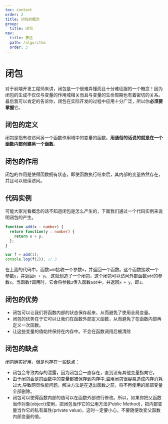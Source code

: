 ```yaml
---
toc: content
order: 2
title: 闭包的概念
group:
  title: 闭包
nav:
  title: 算法
  path: /algorithm
  order: 3
---
```


# 闭包

对于前端开发工程师来讲，闭包是一个很难弄懂而且十分难征服的一个概念！因为闭包的生成不仅仅与变量的作用域相关而且与变量的生命周期也有着密切的关系。最后我可以肯定的告诉你，闭包在实际开发的过程中应用十分广泛，所以你**必须要掌握**它。

## 闭包的定义

闭包是指有权访问另一个函数作用域中的变量的函数。**用通俗的话说的就是在一个函数内部创建另一个函数**。

## 闭包的作用

闭包的作用是使得函数拥有状态，即使函数执行结束后，其内部的变量依然存在，并且可以继续访问。

## 代码实例
可能大家光看概念的话不知道闭包是怎么产生的，下面我们通过一个代码实例来说明闭包的产生。

```ts
function add(x : number) {
  return function(y : number) {
    return x + y;
  };
}

var f = add(1);
console.log(f(2)); // 3
```

在上面的代码中，函数`add`接收一个参数`x`，并返回一个函数。这个函数接收一个参数`y`，并返回`x + y`。
这就创造了一个闭包，这个闭包可以访问外部函数`add`的参数`x`。当函数`f`调用时，它会将参数`2`传入函数`add`中，并返回`x + y`，即`3`。

## 闭包的优势

- 闭包可以让我们将函数内部的状态保存起来，从而避免了使用全局变量。
- 闭包的优势在于它可以让我们在函数外部定义函数，从而避免了在函数内部再定义一次函数。
- 让这些变量的值始终保持在内存中。不会在函数调用后被清除

## 闭包的缺点
闭包确实好用，但是也存在一些缺点：
- 闭包会导致内存的泄露，因为闭包会一直存在，直到没有其他变量指向它。
- 由于闭包会是的函数中的变量都被保存到内存中,滥用闭包很容易造成内存消耗过大,导致网页性能问题。解决方法是在退出函数之前，将不再使用的局部变量全部删除。
- 闭包可以使得函数内部的值可以在函数外部进行修改。所以，如果你把父函数当作对象(object)使用，把闭包当作它的公用方法(Public Method)，把内部变量当作它的私有属性(private value)，这时一定要小心，不要随便改变父函数内部变量的值。